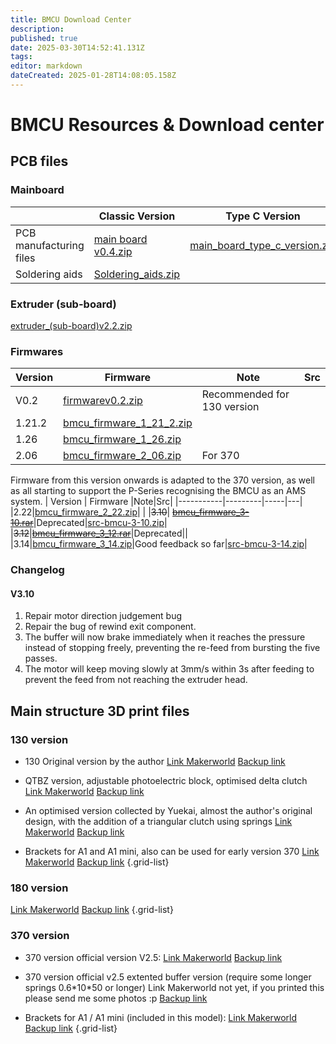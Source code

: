 ```yaml
---
title: BMCU Download Center
description: 
published: true
date: 2025-03-30T14:52:41.131Z
tags: 
editor: markdown
dateCreated: 2025-01-28T14:08:05.158Z
---
```


# BMCU Resources & Download center


## PCB files

### Mainboard
|    | **Classic Version**      | **Type C Version**    |
|-----------|---------|---------------------|
| PCB manufacturing files| [main board v0.4.zip](/assets/files/download_center/main_board_v0.4.zip) | [main_board_type_c_version.zip](/assets/files/download_center/main_board_type_c_version.zip)   
|Soldering aids |[Soldering_aids.zip](/assets/files/download_center/3._welding_aids.zip) | |

### Extruder (sub-board)
[extruder_(sub-board)v2.2.zip](/assets/files/download_center/extruder_(sub-board)v2.2.zip)

### Firmwares
| Version   | Firmware      |Note|Src|
|-----------|---------|-----|---|
|V0.2|[firmwarev0.2.zip](/assets/files/download_center/firmware_and_source_code/bmcu_firmware_v0.2.zip)  | Recommended for 130 version|
|1.21.2|[bmcu_firmware_1_21_2.zip](/assets/files/download_center/firmware_and_source_code/bmcu_firmware_1_21_2.zip)||
|1.26|[bmcu_firmware_1_26.zip](/assets/files/download_center/firmware_and_source_code/bmcu_firmware_1_26.zip)||
|2.06|[bmcu_firmware_2_06.zip](/assets/files/download_center/firmware_and_source_code/bmcu_firmware_2_06.zip)|For 370|
Firmware from this version onwards is adapted to the 370 version, as well as all starting to support the P-Series recognising the BMCU as an AMS system. 
| Version   | Firmware      |Note|Src|
|-----------|---------|-----|---|
|2.22|[bmcu_firmware_2_22.zip](/assets/files/download_center/firmware_and_source_code/bmcu_firmware_2_22.zip)| |
|~~3.10~~| [~~bmcu_firmware_3-10.rar~~](/assets/files/download_center/firmware_and_source_code/bmcu_firmware_3-10.rar)|Deprecated|[src-bmcu-3-10.zip](/assets/files/download_center/firmware_and_source_code/src-bmcu-3-10.zip)|
|~~3.12~~|[~~bmcu_firmware_3_12.rar~~](/assets/files/download_center/firmware_and_source_code/bmcu_firmware_3_12.rar)|Deprecated||
|3.14|[bmcu_firmware_3_14.zip](/assets/files/download_center/firmware_and_source_code/bmcu_firmware_3_14.zip)|Good feedback so far|[src-bmcu-3-14.zip](/assets/files/download_center/firmware_and_source_code/src-bmcu-3-14.zip)|

### Changelog
#### V3.10
1. Repair motor direction judgement bug
1. Repair the bug of rewind exit component.
1. The buffer will now brake immediately when it reaches the pressure instead of stopping freely, preventing the re-feed from bursting the five passes.
1. The motor will keep moving slowly at 3mm/s within 3s after feeding to prevent the feed from not reaching the extruder head.


## Main structure 3D print files

### 130 version
- 130 Original version by the author 
[Link Makerworld](https://makerworld.com/zh/models/1147522#profileId-1151118)
[Backup link](/assets/files/print_files/130%20Original%20version%20from%20author.3mf)

- QTBZ version, adjustable photoelectric block, optimised delta clutch
[Link Makerworld](https://makerworld.com/zh/models/1147006#profileId-1150436)
[Backup link](/assets/files/print_files/BMCU%20130%20QTBZ版本.3mf)

- An optimised version collected by Yuekai, almost the author's original design, with the addition of a triangular clutch using springs
[Link Makerworld](https://makerworld.com/zh/models/1162813-bmcu-130-version-an-optimized-extruder-search-comb#profileId-1291386)
[Backup link](/assets/files/print_files/BMCU%20Yuekai%20wiki.yuekai.fr%20.3mf)

- Brackets for A1 and A1 mini, also can be used for early version 370
[Link Makerworld](https://makerworld.com/zh/models/1147116-bracket-for-bmcu-version-130-and-version-370#profileId-1289021)
[Backup link](/assets/files/print_files/Bracket%20for%20130%20and%20early%20370.3mf)
{.grid-list}

### 180 version
[Link Makerworld](https://makerworld.com/zh/models/1152568-gk180v2-component-model-180bmcu-assembly#profileId-1207144)
[Backup link](/assets/files/print_files/180%20version.3mf)
{.grid-list}

### 370 version
- 370 version official version V2.5:
[Link Makerworld](https://makerworld.com/zh/models/1189069-bmcu-370-version-original-v2-5#profileId-1200559)
[Backup link](/assets/files/print_files/370+v2.5+original.3mf)

- 370 version official v2.5 extented buffer version (require some longer springs 0.6\*10\*50 or longer)
Link Makerworld not yet, if you printed this please send me some photos :p
[Backup link](/assets/files/print_files/370%20v2.5%20extended%20version.3mf)

- Brackets for A1 / A1 mini (included in this model):
[Link Makerworld](https://makerworld.com/zh/models/1147116-bracket-for-bmcu-version-130-and-version-370#profileId-1289021)
[Backup link](/assets/files/print_files/Brackets%20for%20BMCU.3mf)
{.grid-list}





